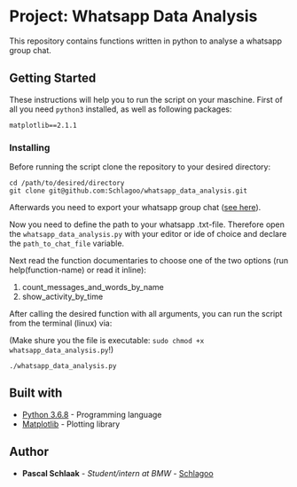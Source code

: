 # Project: Whatsapp Data Analysis 

This repository contains functions written in python to analyse a whatsapp group chat.

## Getting Started

These instructions will help you to run the script on your maschine. First of all you need `python3` installed, as well as following packages:

~~~
matplotlib==2.1.1
~~~

### Installing

Before running the script clone the repository to your desired directory:

~~~
cd /path/to/desired/directory
git clone git@github.com:Schlagoo/whatsapp_data_analysis.git
~~~

Afterwards you need to export your whatsapp group chat ([see here](https://faq.whatsapp.com/wp/22548236)).

Now you need to define the path to your whatsapp .txt-file. Therefore open the `whatsapp_data_analysis.py` with your editor or ide of choice and declare the `path_to_chat_file` variable.

Next read the function documentaries to choose one of the two options (run help(function-name) or read it inline):

1. count_messages_and_words_by_name
2. show_activity_by_time

After calling the desired function with all arguments, you can run the script from the terminal (linux) via:

(Make shure you the file is executable: `sudo chmod +x whatsapp_data_analysis.py`!)

~~~
./whatsapp_data_analysis.py
~~~

## Built with

* [Python 3.6.8](https://www.python.org/) - Programming language
* [Matplotlib](https://matplotlib.org/) - Plotting library



## Author

* **Pascal Schlaak** - *Student/intern at BMW* - [Schlagoo](https://github.com/Schlagoo)
